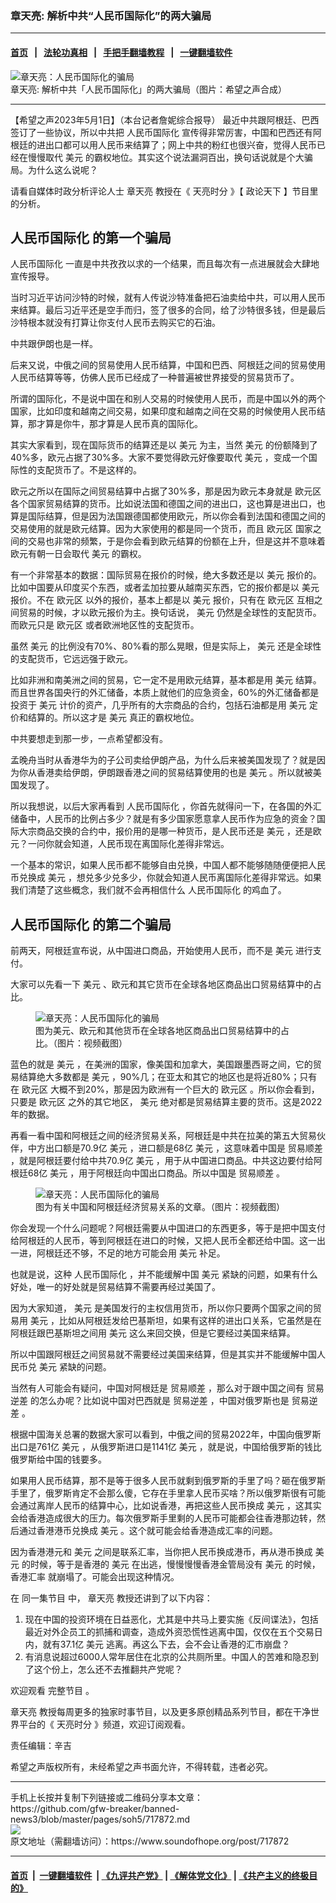 ### 章天亮: 解析中共“人民币国际化”的两大骗局
------------------------

#### [首页](https://github.com/gfw-breaker/banned-news3/blob/master/README.md) &nbsp;&nbsp;|&nbsp;&nbsp; [法轮功真相](https://github.com/begood0513/basic/blob/master/README.md)  &nbsp;&nbsp;|&nbsp;&nbsp; [手把手翻墙教程](https://github.com/gfw-breaker/guides/wiki)  &nbsp;&nbsp;|&nbsp;&nbsp; [一键翻墙软件](https://github.com/gfw-breaker/nogfw/blob/master/README.md)  



<div><img alt="章天亮：人民币国际化的骗局" src="https://img.soundofhope.org/2023-05/1682960560938.jpg"/>
<br/><figcaption class="caption">
 章天亮: 解析中共「人民币国际化」的两大骗局（图片：希望之声合成）
</figcaption></div><hr/>


<div><div class="Content__Wrapper sc-1bvya0-0 elmmKw article_body" data-checkusr="" itemprop="articleBody">
 <div id="post_place_1">
 </div>
 <p class="meta-top">
  <span class="meta">
   【希望之声2023年5月1日】（本台记者詹妮综合报导）
  </span>
  最近中共跟阿根廷、巴西签订了一些协议，所以中共把
  <ok href="/term/7796">
   人民币国际化
  </ok>
  宣传得非常厉害，中国和巴西还有阿根廷的进出口都可以用人民币来结算了；网上中共的粉红也很兴奋，觉得人民币已经在慢慢取代
  <ok href="/term/1923">
   美元
  </ok>
  的霸权地位。其实这个说法漏洞百出，换句话说就是个大骗局。为什么这么说呢？
 </p>
 <p>
  请看自媒体时政分析评论人士
  <ok href="/term/974">
   章天亮
  </ok>
  教授在《
  <ok href="/term/8908">
   天亮时分
  </ok>
  》【
  <ok href="/term/8909">
   政论天下
  </ok>
  】节目里的分析。
 </p>
 <h2>
  <ok href="/term/7796">
   人民币国际化
  </ok>
  的第一个骗局
 </h2>
 <p>
  <ok href="/term/7796">
   人民币国际化
  </ok>
  一直是中共孜孜以求的一个结果，而且每次有一点进展就会大肆地宣传报导。
 </p>
 <p>
  当时习近平访问沙特的时候，就有人传说沙特准备把石油卖给中共，可以用人民币来结算。最后习近平还是空手而归，签了很多的合同，给了沙特很多钱，但是最后沙特根本就没有打算让你支付人民币去购买它的石油。
 </p>
 <p>
  中共跟伊朗也是一样。
 </p>
 <p>
  后来又说，中俄之间的贸易使用人民币结算，中国和巴西、阿根廷之间的贸易使用人民币结算等等，仿佛人民币已经成了一种普遍被世界接受的贸易货币了。
 </p>
 <p>
  所谓的国际化，不是说中国在和别人交易的时候使用人民币，而是中国以外的两个国家，比如印度和越南之间交易，如果印度和越南之间在交易的时候使用人民币结算，那才算是你牛，那才算是人民币真的国际化。
 </p>
 <p>
  其实大家看到，现在国际货币的结算还是以
  <ok href="/term/1923">
   美元
  </ok>
  为主，当然
  <ok href="/term/1923">
   美元
  </ok>
  的份额降到了40%多，欧元占据了30%多。大家不要觉得欧元好像要取代
  <ok href="/term/1923">
   美元
  </ok>
  ，变成一个国际性的支配货币了。不是这样的。
 </p>
 <p>
  欧元之所以在国际之间贸易结算中占据了30%多，那是因为欧元本身就是
  <ok href="/term/4488">
   欧元区
  </ok>
  各个国家贸易结算的货币。比如说法国和德国之间的进出口，这也算是进出口，也算是国际结算，但是因为法国跟德国都使用欧元，所以你会看到法国和德国之间的交易使用的就是欧元结算。因为大家使用的都是同一个货币，而且
  <ok href="/term/4488">
   欧元区
  </ok>
  国家之间的交易也非常的频繁，于是你会看到欧元结算的份额在上升，但是这并不意味着欧元有朝一日会取代
  <ok href="/term/1923">
   美元
  </ok>
  的霸权。
 </p>
 <p>
  有一个非常基本的数据：国际贸易在报价的时候，绝大多数还是以
  <ok href="/term/1923">
   美元
  </ok>
  报价的。比如中国要从印度买个东西，或者孟加拉要从越南买东西，它的报价都是以
  <ok href="/term/1923">
   美元
  </ok>
  报价。不在
  <ok href="/term/4488">
   欧元区
  </ok>
  以外的报价，基本上都是以
  <ok href="/term/1923">
   美元
  </ok>
  报价，只有在
  <ok href="/term/4488">
   欧元区
  </ok>
  互相之间贸易的时候，才以欧元报价为主。换句话说，
  <ok href="/term/1923">
   美元
  </ok>
  仍然是全球性的支配货币。而欧元只是
  <ok href="/term/4488">
   欧元区
  </ok>
  或者欧洲地区性的支配货币。
 </p>
 <p>
  虽然
  <ok href="/term/1923">
   美元
  </ok>
  的比例没有70%、80%看的那么晃眼，但是实际上，
  <ok href="/term/1923">
   美元
  </ok>
  还是全球性的支配货币，它远远强于欧元。
 </p>
 <p>
  比如非洲和南美洲之间的贸易，它一定不是用欧元结算，基本都是用
  <ok href="/term/1923">
   美元
  </ok>
  结算。而且世界各国央行的外汇储备，本质上就他们的应急资金，60%的外汇储备都是投资于
  <ok href="/term/1923">
   美元
  </ok>
  计价的资产，几乎所有的大宗商品的合约，包括石油都是用
  <ok href="/term/1923">
   美元
  </ok>
  定价和结算的。所以这才是
  <ok href="/term/1923">
   美元
  </ok>
  真正的霸权地位。
 </p>
 <p>
  中共要想走到那一步，一点希望都没有。
 </p>
 <p>
  孟晚舟当时从香港华为的子公司卖给伊朗产品，为什么后来被美国发现了？就是因为你从香港卖给伊朗，伊朗跟香港之间的贸易结算使用的也是
  <ok href="/term/1923">
   美元
  </ok>
  。所以就被美国发现了。
 </p>
 <p>
  所以我想说，以后大家再看到
  <ok href="/term/7796">
   人民币国际化
  </ok>
  ，你首先就得问一下，在各国的外汇储备中，人民币的比例占多少？就是有多少国家愿意拿人民币作为应急的资金？国际大宗商品交换的合约中，报价用的是哪一种货币，是人民币还是
  <ok href="/term/1923">
   美元
  </ok>
  ，还是欧元？一问你就会知道，人民币现在离国际化差得非常远。
 </p>
 <p>
  一个基本的常识，如果人民币都不能够自由兑换，中国人都不能够随随便便把人民币兑换成
  <ok href="/term/1923">
   美元
  </ok>
  ，想兑多少兑多少，你就会知道人民币离国际化差得非常远。如果我们清楚了这些概念，我们就不会再相信什么
  <ok href="/term/7796">
   人民币国际化
  </ok>
  的鸡血了。
 </p>
 <h2>
  <ok href="/term/7796">
   人民币国际化
  </ok>
  的第二个骗局
 </h2>
 <p>
  前两天，阿根廷宣布说，从中国进口商品，开始使用人民币，而不是
  <ok href="/term/1923">
   美元
  </ok>
  进行支付。
 </p>
 <p>
  大家可以先看一下
  <ok href="/term/1923">
   美元
  </ok>
  、欧元和其它货币在全球各地区商品出口贸易结算中的占比。
 </p>
 <figure class="OImage__StyledFigure-sc-1lfley0-0 jWYblU">
  <img alt="章天亮：人民币国际化的骗局" src="https://img.soundofhope.org/2023-05/1682960358650.jpg"/>
  <br/><figcaption>
   图为美元、欧元和其他货币在全球各地区商品出口贸易结算中的占比。（图片：视频截图）
  </figcaption>
 </figure>
 <p>
  蓝色的就是
  <ok href="/term/1923">
   美元
  </ok>
  ，在美洲的国家，像美国和加拿大，美国跟墨西哥之间，它的贸易结算绝大多数都是
  <ok href="/term/1923">
   美元
  </ok>
  ，90%几；在亚太和其它的地区也是将近80%；只有在
  <ok href="/term/4488">
   欧元区
  </ok>
  大概不到20%，那是因为欧洲有一个巨大的
  <ok href="/term/4488">
   欧元区
  </ok>
  。所以你会看到，只要是
  <ok href="/term/4488">
   欧元区
  </ok>
  之外的其它地区，
  <ok href="/term/1923">
   美元
  </ok>
  绝对都是贸易结算主要的货币。这是2022年的数据。
 </p>
 <p>
  再看一看中国和阿根廷之间的经济贸易关系，阿根廷是中共在拉美的第五大贸易伙伴，中方出口额是70.9亿
  <ok href="/term/1923">
   美元
  </ok>
  ，进口额是68亿
  <ok href="/term/1923">
   美元
  </ok>
  ，这意味着中国是
  <ok href="/term/22671">
   贸易顺差
  </ok>
  ，就是阿根廷要付给中共70.9亿
  <ok href="/term/1923">
   美元
  </ok>
  ，用于从中国进口商品。中共这边要付给阿根廷68亿
  <ok href="/term/1923">
   美元
  </ok>
  ，用于阿根廷向中国出口商品。所以中国是
  <ok href="/term/22671">
   贸易顺差
  </ok>
  。
 </p>
 <figure class="OImage__StyledFigure-sc-1lfley0-0 jWYblU">
  <img alt="章天亮：人民币国际化的骗局" src="https://img.soundofhope.org/2023-05/1682960427837.jpg"/>
  <br/><figcaption>
   图为有关中国和阿根廷经济贸易关系的文章。（图片：视频截图）
  </figcaption>
 </figure>
 <p>
  你会发现一个什么问题呢？阿根廷需要从中国进口的东西更多，等于是把中国支付给阿根廷的人民币，等到阿根廷在进口的时候，又把人民币全都还给中国。这一出一进，阿根廷还不够，不足的地方可能会用
  <ok href="/term/1923">
   美元
  </ok>
  补足。
 </p>
 <p>
  也就是说，这种
  <ok href="/term/7796">
   人民币国际化
  </ok>
  ，并不能缓解中国
  <ok href="/term/1923">
   美元
  </ok>
  紧缺的问题，如果有什么好处，唯一的好处就是贸易结算不需要再经过美国了。
 </p>
 <p>
  因为大家知道，
  <ok href="/term/1923">
   美元
  </ok>
  是美国发行的主权信用货币，所以你只要两个国家之间的贸易用
  <ok href="/term/1923">
   美元
  </ok>
  ，比如从阿根廷发给巴基斯坦，如果有这样的进出口关系，它虽然是在阿根廷跟巴基斯坦之间用
  <ok href="/term/1923">
   美元
  </ok>
  这么来回交换，但是它要经过美国来结算。
 </p>
 <p>
  所以中国跟阿根廷之间贸易就不需要经过美国来结算，但是其实并不能缓解中国人民币兑
  <ok href="/term/1923">
   美元
  </ok>
  紧缺的问题。
 </p>
 <p>
  当然有人可能会有疑问，中国对阿根廷是
  <ok href="/term/22671">
   贸易顺差
  </ok>
  ，那么对于跟中国之间有
  <ok href="/term/18566">
   贸易逆差
  </ok>
  的怎么办呢？比如说中国对巴西就是
  <ok href="/term/18566">
   贸易逆差
  </ok>
  ，中国对俄罗斯也是
  <ok href="/term/18566">
   贸易逆差
  </ok>
  。
 </p>
 <p>
  根据中国海关总署的数据大家可以看到，中俄之间的贸易2022年，中国向俄罗斯出口是761亿
  <ok href="/term/1923">
   美元
  </ok>
  ，从俄罗斯进口是1141亿
  <ok href="/term/1923">
   美元
  </ok>
  ，就是说，中国给俄罗斯的钱比俄罗斯给中国的钱要多。
 </p>
 <p>
  如果用人民币结算，那不是等于很多人民币就剩到俄罗斯的手里了吗？砸在俄罗斯手里了，俄罗斯肯定不会那么傻，它存在手里拿人民币买啥？所以俄罗斯很有可能会通过离岸人民币的结算中心，比如说香港，再把这些人民币换成
  <ok href="/term/1923">
   美元
  </ok>
  ，这其实会给香港造成很大的压力。每次俄罗斯手里剩的人民币可能都会往香港那边转，然后通过香港港币兑换成
  <ok href="/term/1923">
   美元
  </ok>
  。这个就可能会给香港造成汇率的问题。
 </p>
 <p>
  因为香港港元和
  <ok href="/term/1923">
   美元
  </ok>
  之间是联系汇率，当你把人民币换成港币，再从港币换成
  <ok href="/term/1923">
   美元
  </ok>
  的时候，等于是香港的
  <ok href="/term/1923">
   美元
  </ok>
  在出逃，慢慢慢慢香港金管局没有
  <ok href="/term/1923">
   美元
  </ok>
  的时候，
  <ok href="/term/866000">
   香港汇率
  </ok>
  就崩塌了。可能会出现这种情况。
 </p>
 <p>
  在
  <ok href="https://www.ganjing.com/zh-TW/live/1fqitg2767037uRqGPGc7sGmL1ih1c">
   同一集节目
  </ok>
  中，
  <ok href="/term/974">
   章天亮
  </ok>
  教授还讲到了以下内容：
 </p>
 <ol>
  <li>
   现在中国的投资环境在日益恶化，尤其是中共马上要实施《反间谍法》，包括最近对外企员工的抓捕和调查，造成外资恐慌性逃离中国，仅仅在五个交易日内，就有37.1亿
   <ok href="/term/1923">
    美元
   </ok>
   逃离。再这么下去，会不会让香港的汇市崩盘？
  </li>
  <li>
   有消息说超过6000人常年居住在北京的公共厕所里。中国人的苦难和隐忍到了这个份上，怎么还不去推翻共产党呢？
  </li>
 </ol>
 <p>
  欢迎观看
  <ok href="https://www.ganjing.com/zh-TW/live/1fqitg2767037uRqGPGc7sGmL1ih1c">
   完整节目
  </ok>
  。
 </p>
 <p>
  <ok href="/term/974">
   章天亮
  </ok>
  教授每周更多的独家时事节目，以及更多原创精品系列节目，都在干净世界平台的《
  <ok href="https://www.ganjing.com/zh-TW/channel/1eiqjdnq7go5pVcjheW81Z1KD1er0c">
   天亮时分
  </ok>
  》频道，欢迎订阅观看。
 </p>
 <p class="meta-btm">
  责任编辑：辛吉
 </p>
 <p class="meta-btm">
  希望之声版权所有，未经希望之声书面允许，不得转载，违者必究。
 </p>
</div>
</div>
<hr/>
手机上长按并复制下列链接或二维码分享本文章：<br/>
https://github.com/gfw-breaker/banned-news3/blob/master/pages/soh5/717872.md <br/>
<a href='https://github.com/gfw-breaker/banned-news3/blob/master/pages/soh5/717872.md'><img src='https://github.com/gfw-breaker/banned-news3/blob/master/pages/soh5/717872.md.png'/></a> <br/>
原文地址（需翻墙访问）：https://www.soundofhope.org/post/717872


------------------------
#### [首页](https://github.com/gfw-breaker/banned-news3/blob/master/README.md) &nbsp;|&nbsp; [一键翻墙软件](https://github.com/gfw-breaker/nogfw/blob/master/README.md) &nbsp;| [《九评共产党》](https://github.com/gfw-breaker/9ping.md/blob/master/README.md#九评之一评共产党是什么) | [《解体党文化》](https://github.com/gfw-breaker/jtdwh.md/blob/master/README.md) | [《共产主义的终极目的》](https://github.com/gfw-breaker/gczydzjmd.md/blob/master/README.md)


<img src='http://gfw-breaker.win/banned-news3/pages/soh5/717872.md' width='0px' height='0px'/>